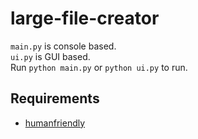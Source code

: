 # large-file-creator
`main.py` is console based.  
`ui.py` is GUI based.  
Run `python main.py` or `python ui.py` to run.  

## Requirements
 - [humanfriendly](https://pypi.org/project/humanfriendly/)
